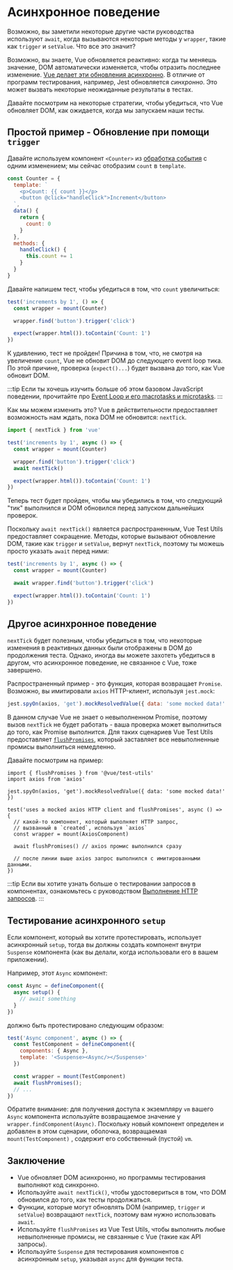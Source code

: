 # Асинхронное поведение

Возможно, вы заметили некоторые другие части руководства используют `await`, когда вызываются некоторые методы у `wrapper`, такие как `trigger` и `setValue`. Что все это значит?

Возможно, вы знаете, Vue обновляется реактивно: когда ты меняешь значение, DOM автоматически изменяется, чтобы отразить последнее изменение. [Vue делает эти обновления асинхронно](https://v3.vuejs.org/guide/change-detection.html#async-update-queue). В отличие от программ тестирования, например, Jest обновляется _синхронно_. Это может вызвать некоторые неожиданные результаты в тестах.

Давайте посмотрим на некоторые стратегии, чтобы убедиться, что Vue обновляет DOM, как ожидается, когда мы запускаем наши тесты.

## Простой пример - Обновление при помощи `trigger`

Давайте используем компонент `<Counter>` из [обработка события](/ru/guide/essentials/event-handling) с одним изменением; мы сейчас отобразим `count` в `template`.

```js
const Counter = {
  template: `
    <p>Count: {{ count }}</p>
    <button @click="handleClick">Increment</button>
  `,
  data() {
    return {
      count: 0
    }
  },
  methods: {
    handleClick() {
      this.count += 1
    }
  }
}
```

Давайте напишем тест, чтобы убедиться в том, что `count` увеличиться:

```js
test('increments by 1', () => {
  const wrapper = mount(Counter)

  wrapper.find('button').trigger('click')

  expect(wrapper.html()).toContain('Count: 1')
})
```

К удивлению, тест не пройден! Причина в том, что, не смотря на увеличение `count`, Vue не обновит DOM до следующего event loop тика. По этой причине, проверка (`expect()...`) будет вызвана до того, как Vue обновит DOM.

:::tip
Если ты хочешь изучить больше об этом базовом JavaScript поведении, прочитайте про [Event Loop и его macrotasks и microtasks](https://javascript.info/event-loop#macrotasks-and-microtasks).
:::

Как мы можем изменить это? Vue в действительности предоставляет возможность нам ждать, пока DOM не обновится: `nextTick`.

```js {1,7}
import { nextTick } from 'vue'

test('increments by 1', async () => {
  const wrapper = mount(Counter)

  wrapper.find('button').trigger('click')
  await nextTick()

  expect(wrapper.html()).toContain('Count: 1')
})
```

Теперь тест будет пройден, чтобы мы убедились в том, что следующий "тик" выполнился и DOM обновился перед запуском дальнейших проверок.

Поскольку `await nextTick()` является распространенным, Vue Test Utils предоставляет сокращение. Методы, которые вызывают обновление DOM, такие как `trigger` и `setValue`, вернут `nextTick`, поэтому ты можешь просто указать `await` перед ними:

```js {4}
test('increments by 1', async () => {
  const wrapper = mount(Counter)

  await wrapper.find('button').trigger('click')

  expect(wrapper.html()).toContain('Count: 1')
})
```

## Другое асинхронное поведение

`nextTick` будет полезным, чтобы убедиться в том, что некоторые изменения в реактивных данных были отображены в DOM до продолжения теста. Однако, иногда вы можете захотеть убедиться в другом, что асинхронное поведение, не связанное с Vue, тоже завершено.

Распространенный пример - это функция, которая возвращает `Promise`. Возможно, вы имитировали `axios` HTTP-клиент, используя `jest.mock`:

```js
jest.spyOn(axios, 'get').mockResolvedValue({ data: 'some mocked data!' })
```

В данном случае Vue не знает о невыполненном Promise, поэтому вызов `nextTick` не будет работать - ваша проверка может выполниться до того, как Promise выполнится. Для таких сценариев Vue Test Utils предоставляет [`flushPromises`](/ru/api/#flushPromises), который заставляет все невыполненные промисы выполниться немедленно.

Давайте посмотрим на пример:

```js{1,12}
import { flushPromises } from '@vue/test-utils'
import axios from 'axios'

jest.spyOn(axios, 'get').mockResolvedValue({ data: 'some mocked data!' })

test('uses a mocked axios HTTP client and flushPromises', async () => {
  // какой-то компонент, который выполняет HTTP запрос, 
  // вызванный в `created`, используя `axios`
  const wrapper = mount(AxiosComponent)

  await flushPromises() // axios промис выполнился сразу

  // после линии выше axios запрос выполнился с имитированными данными.
})
```

:::tip
Если вы хотите узнать больше о тестировании запросов в компонентах, ознакомьтесь с руководством [Выполнение HTTP запросов](/ru/guide/advanced/http-requests.md).
:::

## Тестирование асинхронного `setup`

Если компонент, который вы хотите протестировать, использует асинхронный `setup`, тогда вы должны создать компонент внутри `Suspense` компонента (как вы делали, когда использовали его в вашем приложении).

Например, этот `Async` компонент:

```js
const Async = defineComponent({
  async setup() {
    // await something
  }
})
```

должно быть протестировано следующим образом:

```js
test('Async component', async () => {
  const TestComponent = defineComponent({
    components: { Async },
    template: '<Suspense><Async/></Suspense>'
  })

  const wrapper = mount(TestComponent)
  await flushPromises();
  // ...
})
```

Обратите внимание: для получения доступа к экземпляру `vm` вашего `Async` компонента используйте возвращаемое значение у `wrapper.findComponent(Async)`. Поскольку новый компонент определен и добавлен в этом сценарии, оболочка, возвращаемая `mount(TestComponent)` , содержит его собственный (пустой) `vm`.

## Заключение

- Vue обновляет DOM асинхронно, но программы тестирования выполняют код синхронно.
- Используйте `await nextTick()`, чтобы удостовериться в том, что DOM обновился до того, как тесты продолжаться.
- Функции, которые могут обновлять DOM (например, `trigger` и `setValue`) возвращают `nextTick`, поэтому вам нужно использовать `await`.
- Используйте `flushPromises` из Vue Test Utils, чтобы выполнить любые невыполненные промисы, не связанные с Vue (такие как API запросы).
- Используйте `Suspense` для тестирования компонентов с асинхронным `setup`, указывая `async` для функции теста.
